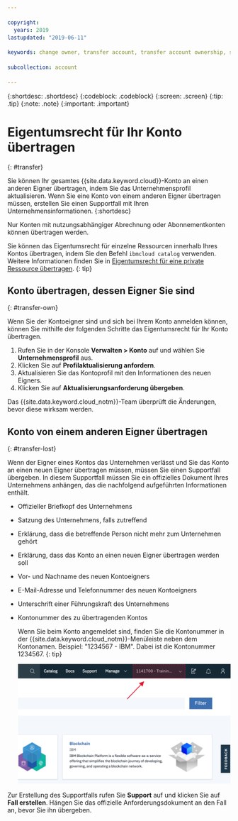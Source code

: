 ```yaml
---

copyright:
  years: 2019
lastupdated: "2019-06-11"

keywords: change owner, transfer account, transfer account ownership, switch owner, transfer owner

subcollection: account

---
```


{:shortdesc: .shortdesc}
{:codeblock: .codeblock}
{:screen: .screen}
{:tip: .tip}
{:note: .note}
{:important: .important}

# Eigentumsrecht für Ihr Konto übertragen
{: #transfer}

Sie können Ihr gesamtes {{site.data.keyword.cloud}}-Konto an einen anderen Eigner übertragen, indem Sie das Unternehmensprofil aktualisieren. Wenn Sie eine Konto von einem anderen Eigner übertragen müssen, erstellen Sie einen Supportfall mit Ihren Unternehmensinformationen.
{:shortdesc}

Nur Konten mit nutzungsabhängiger Abrechnung oder Abonnementkonten können übertragen werden.

Sie können das Eigentumsrecht für einzelne Ressourcen innerhalb Ihres Kontos übertragen, indem Sie den Befehl `ibmcloud catalog` verwenden. Weitere Informationen finden Sie in [Eigentumsrecht für eine private Ressource übertragen](/docs/account?topic=account-include#owners).
{: tip}

## Konto übertragen, dessen Eigner Sie sind
{: #transfer-own}

Wenn Sie der Kontoeigner sind und sich bei Ihrem Konto anmelden können, können Sie mithilfe der folgenden Schritte das Eigentumsrecht für Ihr Konto übertragen.

1. Rufen Sie in der Konsole **Verwalten > Konto** auf und wählen Sie **Unternehmensprofil** aus.
1. Klicken Sie auf **Profilaktualisierung anfordern**.
1. Aktualisieren Sie das Kontoprofil mit den Informationen des neuen Eigners.
1. Klicken Sie auf **Aktualisierungsanforderung übergeben**.

Das {{site.data.keyword.cloud_notm}}-Team überprüft die Änderungen, bevor diese wirksam werden.

## Konto von einem anderen Eigner übertragen
{: #transfer-lost}

Wenn der Eigner eines Kontos das Unternehmen verlässt und Sie das Konto an einen neuen Eigner übertragen müssen, müssen Sie einen Supportfall übergeben. In diesem Supportfall müssen Sie ein offizielles Dokument Ihres Unternehmens anhängen, das die nachfolgend aufgeführten Informationen enthält.
- Offizieller Briefkopf des Unternehmens
- Satzung des Unternehmens, falls zutreffend
- Erklärung, dass die betreffende Person nicht mehr zum Unternehmen gehört
- Erklärung, dass das Konto an einen neuen Eigner übertragen werden soll
- Vor- und Nachname des neuen Kontoeigners
- E-Mail-Adresse und Telefonnummer des neuen Kontoeigners
- Unterschrift einer Führungskraft des Unternehmens
- Kontonummer des zu übertragenden Kontos

   Wenn Sie beim Konto angemeldet sind, finden Sie die Kontonummer in der {{site.data.keyword.cloud_notm}}-Menüleiste neben dem Kontonamen. Beispiel: "1234567 - IBM". Dabei ist die Kontonummer 1234567.
   {: tip}

   ![Screenshot der Kontoauswahl in der Menüleiste der Konsole. Kontoname und Kontonummer werden angezeigt. Sie können das aktuelle Konto auswählen, um eine Liste anderer Konten aufzurufen, auf die Sie zugreifen können.](images/account-faq.svg "In der Kontoauswahl werden der Kontoname und die Kontonummer angezeigt. Sie können das aktuelle Konto auswählen, um eine Liste anderer Konten aufzurufen, auf die Sie zugreifen können.")

Zur Erstellung des Supportfalls rufen Sie **Support** auf und klicken Sie auf **Fall erstellen**. Hängen Sie das offizielle Anforderungsdokument an den Fall an, bevor Sie ihn übergeben.
